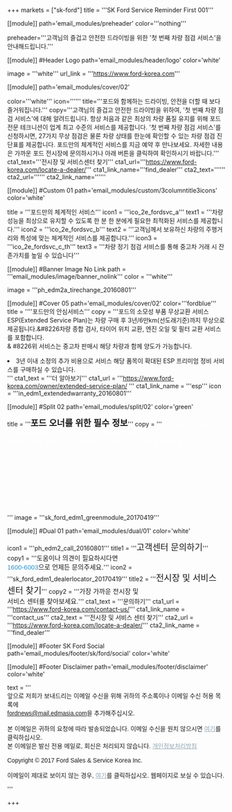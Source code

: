 
+++
markets = ["sk-ford"]
title = '''SK Ford Service Reminder First 001'''

[[module]]
path='email_modules/preheader'
color='''nothing'''

   preheader='''고객님의 즐겁고 안전한 드라이빙을 위한 '첫 번째 차량 점검 서비스'을 안내해드립니다.'''

[[module]] #Header Logo
path='email_modules/header/logo'
color='white'

  image = '''white'''
  url_link = '''https://www.ford-korea.com'''

[[module]]
path='email_modules/cover/02'

color='''white'''
icon=''''''
title='''포드와 함께하는 드라이빙, 안전을 더할 때 보다 즐거워집니다.'''
copy='''고객님의 즐겁고 안전한 드라이빙을 위하여, '첫 번째 차량 점검 서비스'에 대해 알려드립니다. 항상 처음과 같은 최상의 차량 품질 유지를 위해 포드 전문 테크니션이 업계 최고 수준의 서비스를 제공합니다. '첫 번째 차량 점검 서비스'를 신청하시면, 27가지 무상 점검은 물론 차량 상태를 한눈에 확인할 수 있는 차량 점검 진단표를 제공합니다. 포드만의 체계적인 서비스를 지금 예약 후 만나보세요. 자세한 내용은 가까운 포드 전시장에 문의하시거나 아래 버튼을 클릭하여 확인하시기 바랍니다.'''
cta1_text='''전시장 및 서비스센터 찾기'''
cta1_url='''https://www.ford-korea.com/locate-a-dealer/'''
cta1_link_name='''find_dealer'''
cta2_text=''''''
cta2_url=''''''
cta2_link_name=''''''

[[module]] #Custom 01
path='email_modules/custom/3columntitle3icons'
color='white'

  title = '''포드만의 체계적인 서비스'''
  icon1 = '''ico_2e_fordsvc_a'''
  text1 = '''차량 성능을 최상으로 유지할 수 있도록 한 분 한 분에게 필요한 최적화된 서비스를 제공합니다.'''
  icon2 = '''ico_2e_fordsvc_b'''
  text2 = '''고객님께서 보유하신 차량의 주행거리와 특성에 맞는 체계적인 서비스를 제공합니다.'''
  icon3 = '''ico_2e_fordsvc_c_th'''
  text3 = '''차량 정기 점검 서비스를 통해 중고차 거래 시 잔존가치를 높일 수 있습니다'''

[[module]] #Banner Image No Link
path = '''email_modules/image/banner_nolink'''
color = '''white'''

  image = '''ph_edm2a_tirechange_20160801'''

[[module]] #Cover 05
path='email_modules/cover/02'
color='''fordblue'''
title = ''''포드만의 안심서비스'''
copy = '''포드의 소모성 부품 무상교환 서비스 ESP(Extended Service Plan)는 차량 구매 후 3년/6만km(선도래기준)까지 무상으로 제공됩니다.&#8226차량 종합 검사, 타이어 위치 교환, 엔진 오일 및 필터 교환 서비스를 포함합니다.</li><br/>& #8226위 서비스는 중고차 판매시 해당 차량과 함께 양도가 가능합니다.</li><br/><li>3년 이내 소정의 추가 비용으로 서비스 해당 품목이 확대된 ESP 프리미엄 정비 서비스를 구매하실 수 있습니다.</li>'''
cta1_text = '''더 알아보기'''
cta1_url = '''https://www.ford-korea.com/owner/extended-service-plan/ '''
cta1_link_name = '''esp'''
icon = '''in_edm1_extendedwarranty_20160801'''

[[module]] #Split 02
path='email_modules/split/02'
color='green'

  title = '''<span style="font-family:'Nanum Gothic',Malgun Gothic,sans-serif;font-size:20px;"><b>포드 오너를 위한 필수 정보</b></span>'''
  copy = '''<span style="color:#FFFFFF;font-family:'Nanum Gothic',Malgun Gothic,sans-serif">포드 웹사이트에는 더 쉽게 차량을 관리할 수 있도록 돕는 값진 정보가 가득합니다.<br/>아래의 링크를 클릭하시면 고객님께 꼭 필요한 서비스 정보를 확인하실 수 있습니다.<br/><br/>
	<ul style="margin: 20px; padding: 0;text-decoration:underline; color:#FFFFFF">
		<li><a href="https://www.ford-korea.com/owner/emergency/" name="era" style="text-decoration:underline; color:#FFFFFF;">24시간 긴급출동 서비스</a></li>
        <li><a href="https://www.ford-korea.com/owner/warranty/" name="warranty" style="text-decoration:underline; color:#FFFFFF;">보증 서비스</a></li>
		<li><a href="https://www.ford-korea.com/owner/maintenance/" name="vehicle_maintenance" style="text-decoration:underline; color:#FFFFFF;font-family:'Nanum Gothic',Malgun Gothic,sans-serif;">차량 관리</a></li>
		<li><a href="https://www.ford-korea.com/owner/genuine-service/" name="genuine_service" style="text-decoration:underline; color:#FFFFFF;font-family:'Nanum Gothic',Malgun Gothic,sans-serif;">전문가의 공인 서비스</a></li>
		<li><a href="https://www.ford-korea.com/owner/recall-guidance/" name="recall_guidance" style="text-decoration:underline; color:#FFFFFF;font-family:'Nanum Gothic',Malgun Gothic,sans-serif;">리콜 안내</a></li>
	</ul></span>'''
  image = '''sk_ford_edm1_greenmodule_20170419'''

[[module]] #Dual 01
path='email_modules/dual/01'
color='white'

  icon1 = '''ph_edm2_call_20160801'''
  title1 = '''<span style="font-size:20px;font-family:'Nanum Gothic',Malgun Gothic,sans-serif">고객센터 문의하기</span>'''
  copy1 = '''<span style="font-size:15px;font-family:'Nanum Gothic',Malgun Gothic,sans-serif">도움이나 의견이 필요하시다면 <br/><a href="tel:1600-6003" name="tel" style="text-decoration:none; color:#2d96cd;">1600-6003</a>으로 언제든 문의주세요.</span>'''
  icon2 = '''sk_ford_edm1_dealerlocator_20170419'''
  title2 = '''<span style="font-size:20px; font-family:'Nanum Gothic',Malgun Gothic,sans-serif">전시장 및 서비스 센터 찾기</span>'''
  copy2 = '''<span style="font-size:15px;font-family:Nanum Gothic,Malgun Gothic,sans-serif">가장 가까운 전시장 및<br />서비스 센터를 찾아보세요.</span>'''
  cta1_text = '''<span style="font-family:'Nanum Gothic',Malgun Gothic,sans-serif">문의하기</span>'''
  cta1_url = '''https://www.ford-korea.com/contact-us/'''
  cta1_link_name = '''contact_us'''
  cta2_text = '''<span style="font-family:Malgun Gothic,sans-serif">전시장 및 서비스 센터 찾기</span>'''
  cta2_url = '''https://www.ford-korea.com/locate-a-dealer/'''
  cta2_link_name = '''find_dealer'''

[[module]] #Footer SK Ford Social
path='email_modules/footer/sk/ford/social'
color='white'

[[module]] #Footer Disclaimer
path='email_modules/footer/disclaimer'
color='white'

text = '''<span style="font-family:'Nanum Gothic',Malgun Gothic,sans-serif"><br/>앞으로 저희가 보내드리는 이메일 수신을 위해 귀하의 주소록이나 이메일 수신 허용 목록에 <br/><span style="font-family:'Nanum Gothic',Malgun Gothic,sans-serif; text-decoration:underline;">fordnews@mail.edmasia.com</span>을 추가해주십시오.<br/><br/>본 이메일은 귀하의 요청에 따라 발송되었습니다. 이메일 수신을 원치 않으시면 <a href="<%unsubscribe_link_text%>" style="color:#91a4b1; text-decoration:underline">여기</a>를 클릭하십시오. <br />본 이메일은 발신 전용 메일로, 회신은 처리되지 않습니다. <a href="https://www.ford-korea.com/privacy/" name="privacy" style="text-decoration:underline; color:#91a4b1;">개인정보처리방침</a> <br/><br/>Copyright © 2017 Ford Sales & Service Korea Inc.<br /><br />이메일이 제대로 보이지 않는 경우, <span class="mobile-display-block"></span><a href="<%syslink_message_read url='/public/read_message.jsp'%>" style="color:#91a4b1; text-decoration:underline">여기</a>를 클릭하십시오. 웹페이지로 보실 수 있습니다.<p> </p><p> </p><p> </p></span>'''

+++
